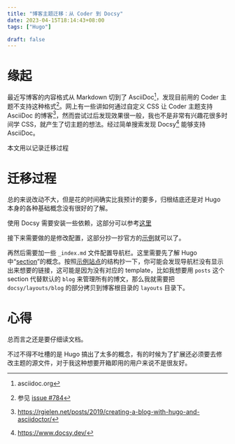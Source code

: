 ```yaml
---
title: "博客主题迁移：从 Coder 到 Docsy"
date: 2023-04-15T18:14:43+08:00
tags: ["Hugo"]

draft: false
---
```


# 缘起

最近写博客的内容格式从 Markdown 切到了 AsciiDoc[^asciidoc]，发现目前用的 Coder 主题不支持这种格式[^hugo-coder-asciidoc-support]。网上有一些讲如何通过自定义 CSS 让 Coder 主题支持 AsciiDoc 的博客[^hugo-coder-custom-css-asciidoc]，然而尝试过后发现效果很一般，我也不是非常有兴趣花很多时间学 CSS，就产生了切主题的想法。经过简单搜索发现 Docsy[^hugo-theme-docsy] 能够支持 AsciiDoc。

[^asciidoc]: asciidoc.org

[^hugo-coder-asciidoc-support]: 参见 [issue #784](https://github.com/luizdepra/hugo-coder/issues/784)

[^hugo-coder-custom-css-asciidoc]: https://rgielen.net/posts/2019/creating-a-blog-with-hugo-and-asciidoctor/

[^hugo-theme-docsy]: https://www.docsy.dev/

本文用以记录迁移过程

# 迁移过程

总的来说改动不大，但是花的时间确实比我预计的要多，归根结底还是对 Hugo 本身的各种基础概念没有很好的了解。

使用 Docsy 需要安装一些依赖，这部分可以参考[这里](https://blog.tangly.net/blog/2020/creating-a-technical-website-with-hugo-and-asciidoc/#_install_the_tools)

接下来需要做的是修改配置，这部分抄一抄官方的[示例](https://github.com/google/docsy/blob/1d126ab1bbf186fa0ea52a6d6a3f58229b2b7942/config.toml)就可以了。

再然后需要加一些 `_index.md` 文件配置导航栏。这里需要先了解 Hugo 中“[section](https://gohugo.io/content-management/sections/)”的概念。按照[示例站点](https://github.com/google/docsy-example/tree/master/content)的结构抄一下，你可能会发现导航栏没有显示出来想要的链接，这可能是因为没有对应的 template，比如我想要用 `posts` 这个 section 代替默认的 `blog` 来管理所有的博文，那么我就需要把 `docsy/layouts/blog` 的部分拷贝到博客根目录的 `layouts` 目录下。

# 心得

总而言之还是要仔细读文档。

不过不得不吐槽的是 Hugo 搞出了太多的概念，有的时候为了扩展还必须要去修改主题的源文件，对于我这种想要开箱即用的用户来说不是很友好。


